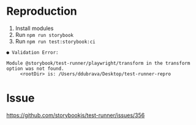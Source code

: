 # Reproduction

1. Install modules
2. Run `npm run storybook`
3. Run `npm run test:storybook:ci`

```
● Validation Error:

Module @storybook/test-runner/playwright/transform in the transform option was not found.
     <rootDir> is: /Users/ddubrava/Desktop/test-runner-repro
```

# Issue

https://github.com/storybookjs/test-runner/issues/356
